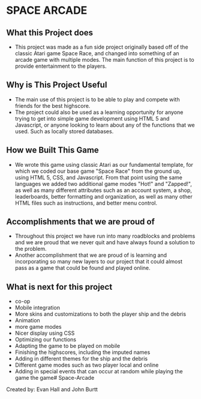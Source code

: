 # SPACE ARCADE
## What this Project does
- This project was made as a fun side project originally based off of the classic Atari game Space Race, and changed into something of an arcade game with multiple modes. The main function of this project is to provide entertainment to the players.

## Why is This Project Useful
- The main use of this project is to be able to play and compete with friends for the best highscore.
- The project could also be used as a learning opportunity for anyone trying to get into simple game development using HTML 5 and Javascript, or anyone looking to learn about any of the functions that we used. Such as locally stored databases. 

## How we Built This Game 
- We wrote this game using classic Atari as our fundamental template, for which we coded our base game "Space Race" from the ground up, using HTML 5, CSS, and Javascript. From that point using the same languages we added two additional game modes "Hot!" and "Zapped!", as well as many different attributes such as an account system, a shop, leaderboards, better formatting and organization, as well as many other HTML files such as instructions, and better menu control.

## Accomplishments that we are proud of
- Throughout this project we have run into many roadblocks and problems and we are proud that we never quit and have always found a solution to the problem.
- Another accomplishment that we are proud of is learning and incorporating so many new layers to our project that it could almost pass as a game that could be found and played online.

 
## What is next for this project
- co-op
- Mobile integration
- More skins and customizations to both the player ship and the debris
- Animation  
- more game modes 
- Nicer display using CSS
- Optimizing our functions
- Adapting the game to be played on mobile
- Finishing the highscores, including the imputed names 
- Adding in different themes for the ship and the debris
- Different game modes such as two player local and online
- Adding in special events that can occur at random while playing the game
 the game# Space-Arcade

Created by: Evan Hall and John Burtt
